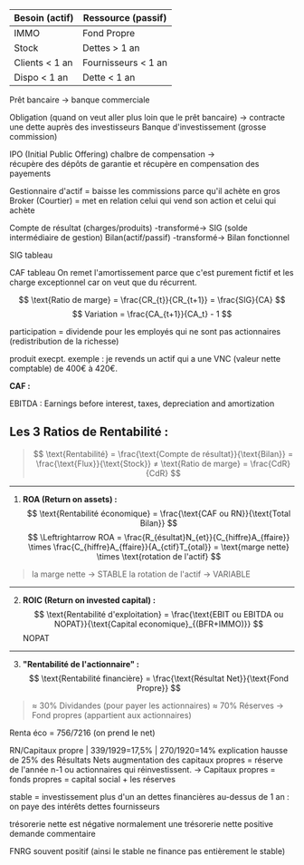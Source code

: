| Besoin (actif) | Ressource (passif) |
|----------------|--------------------|
| IMMO | Fond Propre |
| Stock | Dettes > 1 an |
| Clients < 1 an | Fournisseurs < 1 an |
| Dispo < 1 an | Dette < 1 an |

Prêt bancaire → banque commerciale

Obligation (quand on veut aller plus loin que le prêt bancaire) → contracte une dette auprès des investisseurs
Banque d'investissement  (grosse commission)

IPO (Initial Public Offering)
chalbre de compensation → récupère des dépôts de garantie et récupère en compensation des payements

Gestionnaire  d'actif = baisse les commissions parce qu'il achète en gros
Broker (Courtier) = met en relation celui qui vend son action et celui qui achète

Compte de résultat (charges/produits) -transformé→  SIG (solde intermédiaire de gestion)
Bilan(actif/passif) -transformé→ Bilan fonctionnel

SIG tableau

CAF tableau
On remet l'amortissement parce que c'est purement fictif et les charge exceptionnel car on veut que du récurrent.

$$ 
\text{Ratio de marge} = \frac{CR_{t}}{CR_{t+1}} = \frac{SIG}{CA}
$$
$$
	Variation = \frac{CA_{t+1}}{CA_t} - 1
$$

participation = dividende pour les employés qui ne sont pas actionnaires (redistribution de la richesse)

produit execpt. exemple : je revends un actif qui a une VNC (valeur nette comptable) de 400€ à 420€.

**CAF :**

EBITDA : Earnings before interest, taxes, depreciation and amortization


Les 3 Ratios de Rentabilité :
------------------------------------------------

> $$ \text{Rentabilité} = \frac{\text{Compte de résultat}}{\text{Bilan}} = \frac{\text{Flux}}{\text{Stock}} ≠ \text{Ratio de marge} = \frac{CdR}{CdR} $$

---

1. **ROA (Return on assets) :**
$$ \text{Rentabilité économique} = \frac{\text{CAF ou RN}}{\text{Total Bilan}} $$
$$ \Leftrightarrow ROA = \frac{R_{ésultat}N_{et}}{C_{hiffre}A_{ffaire}} \times \frac{C_{hiffre}A_{ffaire}}{A_{ctif}T_{otal}} = \text{marge nette} \times \text{rotation de l'actif} $$
> la marge nette → STABLE
> la rotation de l'actif → VARIABLE

---

2. **ROIC (Return on invested capital) :**
$$ \text{Rentabilité d'exploitation} = \frac{\text{EBIT ou EBITDA ou NOPAT}}{\text{Capital economique}_{(BFR+IMMO)}} $$
NOPAT

---

3. **"Rentabilité de l'actionnaire" :**
$$ \text{Rentabilité financière} = \frac{\text{Résultat Net}}{\text{Fond Propre}} $$
> ≈ 30% Dividandes (pour payer les actionnaires) 
> ≈ 70% Réserves → Fond propres (appartient aux actionnaires)


Renta éco = 756/7216 (on prend le net)


RN/Capitaux propre | 339/1929=17,5% | 270/1920=14%
explication hausse de 25% des Résultats Nets
augmentation des capitaux propres = réserve de l'année n-1 ou actionnaires qui réinvestissent.
→ Capitaux propres = fonds propres = capital social + les réserves

stable = investissement plus d'un an
dettes financières au-dessus de 1 an : on paye des intérêts
dettes fournisseurs 

trésorerie nette est négative normalement
une trésorerie nette positive demande commentaire

FNRG souvent positif (ainsi le stable ne finance pas entièrement le stable)



